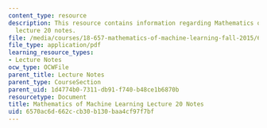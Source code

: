 ```yaml
---
content_type: resource
description: This resource contains information regarding Mathematics of machine learning
  lecture 20 notes.
file: /media/courses/18-657-mathematics-of-machine-learning-fall-2015/6570ac6d662ccb30b130baa4cf97f7bf_MIT18_657F15_L20.pdf
file_type: application/pdf
learning_resource_types:
- Lecture Notes
ocw_type: OCWFile
parent_title: Lecture Notes
parent_type: CourseSection
parent_uid: 1d4774b0-7311-db91-f740-b48ce1b6870b
resourcetype: Document
title: Mathematics of Machine Learning Lecture 20 Notes
uid: 6570ac6d-662c-cb30-b130-baa4cf97f7bf
---
```

